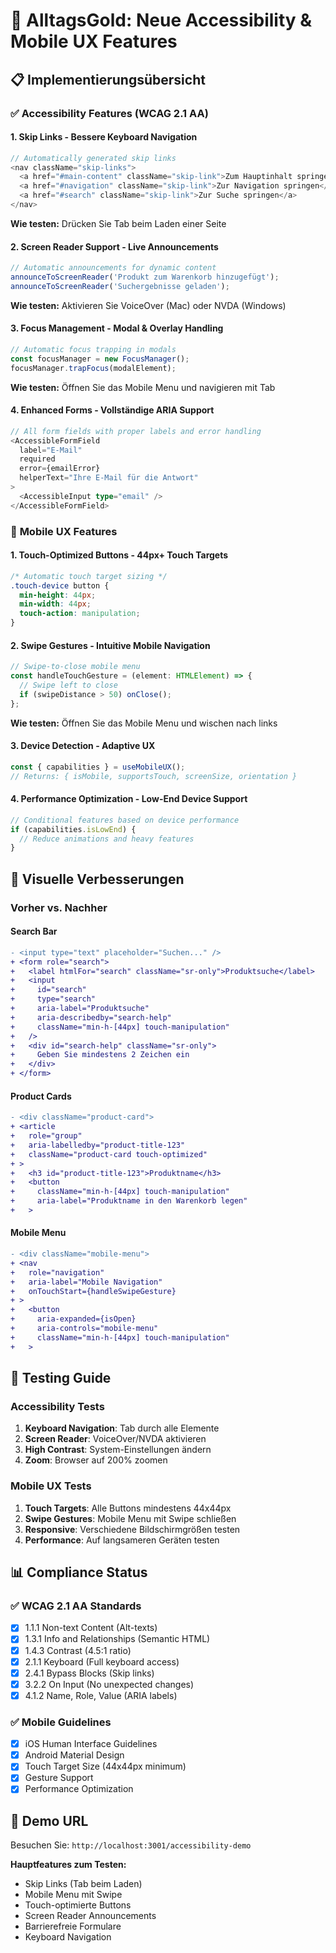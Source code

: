 # 🎯 AlltagsGold: Neue Accessibility & Mobile UX Features

## 📋 **Implementierungsübersicht**

### ✅ **Accessibility Features (WCAG 2.1 AA)**

#### 1. **Skip Links** - Bessere Keyboard Navigation
```typescript
// Automatically generated skip links
<nav className="skip-links">
  <a href="#main-content" className="skip-link">Zum Hauptinhalt springen</a>
  <a href="#navigation" className="skip-link">Zur Navigation springen</a>
  <a href="#search" className="skip-link">Zur Suche springen</a>
</nav>
```
**Wie testen:** Drücken Sie Tab beim Laden einer Seite

#### 2. **Screen Reader Support** - Live Announcements
```typescript
// Automatic announcements for dynamic content
announceToScreenReader('Produkt zum Warenkorb hinzugefügt');
announceToScreenReader('Suchergebnisse geladen');
```
**Wie testen:** Aktivieren Sie VoiceOver (Mac) oder NVDA (Windows)

#### 3. **Focus Management** - Modal & Overlay Handling
```typescript
// Automatic focus trapping in modals
const focusManager = new FocusManager();
focusManager.trapFocus(modalElement);
```
**Wie testen:** Öffnen Sie das Mobile Menu und navigieren mit Tab

#### 4. **Enhanced Forms** - Vollständige ARIA Support
```typescript
// All form fields with proper labels and error handling
<AccessibleFormField 
  label="E-Mail" 
  required 
  error={emailError}
  helperText="Ihre E-Mail für die Antwort"
>
  <AccessibleInput type="email" />
</AccessibleFormField>
```

### 📱 **Mobile UX Features**

#### 1. **Touch-Optimized Buttons** - 44px+ Touch Targets
```css
/* Automatic touch target sizing */
.touch-device button {
  min-height: 44px;
  min-width: 44px;
  touch-action: manipulation;
}
```

#### 2. **Swipe Gestures** - Intuitive Mobile Navigation
```typescript
// Swipe-to-close mobile menu
const handleTouchGesture = (element: HTMLElement) => {
  // Swipe left to close
  if (swipeDistance > 50) onClose();
};
```
**Wie testen:** Öffnen Sie das Mobile Menu und wischen nach links

#### 3. **Device Detection** - Adaptive UX
```typescript
const { capabilities } = useMobileUX();
// Returns: { isMobile, supportsTouch, screenSize, orientation }
```

#### 4. **Performance Optimization** - Low-End Device Support
```typescript
// Conditional features based on device performance
if (capabilities.isLowEnd) {
  // Reduce animations and heavy features
}
```

## 🎨 **Visuelle Verbesserungen**

### **Vorher vs. Nachher**

#### **Search Bar**
```diff
- <input type="text" placeholder="Suchen..." />
+ <form role="search">
+   <label htmlFor="search" className="sr-only">Produktsuche</label>
+   <input 
+     id="search"
+     type="search"
+     aria-label="Produktsuche"
+     aria-describedby="search-help"
+     className="min-h-[44px] touch-manipulation"
+   />
+   <div id="search-help" className="sr-only">
+     Geben Sie mindestens 2 Zeichen ein
+   </div>
+ </form>
```

#### **Product Cards**
```diff
- <div className="product-card">
+ <article 
+   role="group"
+   aria-labelledby="product-title-123"
+   className="product-card touch-optimized"
+ >
+   <h3 id="product-title-123">Produktname</h3>
+   <button 
+     className="min-h-[44px] touch-manipulation"
+     aria-label="Produktname in den Warenkorb legen"
+   >
```

#### **Mobile Menu**
```diff
- <div className="mobile-menu">
+ <nav 
+   role="navigation"
+   aria-label="Mobile Navigation"
+   onTouchStart={handleSwipeGesture}
+ >
+   <button 
+     aria-expanded={isOpen}
+     aria-controls="mobile-menu"
+     className="min-h-[44px] touch-manipulation"
+   >
```

## 🧪 **Testing Guide**

### **Accessibility Tests**
1. **Keyboard Navigation**: Tab durch alle Elemente
2. **Screen Reader**: VoiceOver/NVDA aktivieren
3. **High Contrast**: System-Einstellungen ändern
4. **Zoom**: Browser auf 200% zoomen

### **Mobile UX Tests**
1. **Touch Targets**: Alle Buttons mindestens 44x44px
2. **Swipe Gestures**: Mobile Menu mit Swipe schließen
3. **Responsive**: Verschiedene Bildschirmgrößen testen
4. **Performance**: Auf langsameren Geräten testen

## 📊 **Compliance Status**

### ✅ **WCAG 2.1 AA Standards**
- [x] 1.1.1 Non-text Content (Alt-texts)
- [x] 1.3.1 Info and Relationships (Semantic HTML)
- [x] 1.4.3 Contrast (4.5:1 ratio)
- [x] 2.1.1 Keyboard (Full keyboard access)
- [x] 2.4.1 Bypass Blocks (Skip links)
- [x] 3.2.2 On Input (No unexpected changes)
- [x] 4.1.2 Name, Role, Value (ARIA labels)

### ✅ **Mobile Guidelines**
- [x] iOS Human Interface Guidelines
- [x] Android Material Design
- [x] Touch Target Size (44x44px minimum)
- [x] Gesture Support
- [x] Performance Optimization

## 🚀 **Demo URL**
Besuchen Sie: `http://localhost:3001/accessibility-demo`

**Hauptfeatures zum Testen:**
- Skip Links (Tab beim Laden)
- Mobile Menu mit Swipe
- Touch-optimierte Buttons
- Screen Reader Announcements
- Barrierefreie Formulare
- Keyboard Navigation
